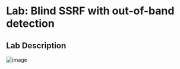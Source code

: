 # Lab: Blind SSRF with out-of-band detection #

## Lab Description ##

![image](https://github.com/anandurdas11/Web_Securityy/assets/83402050/b4b2420b-14df-474b-b331-b8e43f137832)
